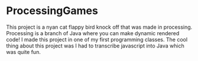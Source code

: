 # ProcessingGames

This project is a nyan cat flappy bird knock off that was made in processing.
Processing is a branch of Java where you can make dynamic rendered code!
I made this project in one of my first programming classes.
The cool thing about this project was I had to transcribe
javascript into Java which was quite fun.

